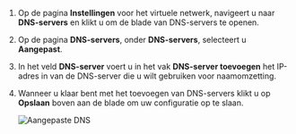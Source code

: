 1. Op de pagina **Instellingen** voor het virtuele netwerk, navigeert u naar **DNS-servers** en klikt u om de blade van DNS-servers te openen.
2. Op de pagina **DNS-servers**, onder **DNS-servers**, selecteert u **Aangepast**.
3. In het veld **DNS-server** voert u in het vak **DNS-server toevoegen** het IP-adres in van de DNS-server die u wilt gebruiken voor naamomzetting.
4. Wanneer u klaar bent met het toevoegen van DNS-servers klikt u op **Opslaan** boven aan de blade om uw configuratie op te slaan.
   
    ![Aangepaste DNS](./media/vpn-gateway-add-dns-rm-portal/add_dns.png)


